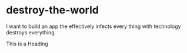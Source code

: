 # destroy-the-world
I want to build an app the effectively infects every thing with technology destroys everything.

This is a Heading
